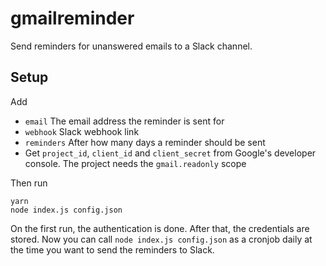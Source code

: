 # gmailreminder

Send reminders for unanswered emails to a Slack channel.

## Setup

Add

- `email` The email address the reminder is sent for
- `webhook` Slack webhook link
- `reminders` After how many days a reminder should be sent
- Get `project_id`, `client_id` and `client_secret` from Google's developer console. The project needs the `gmail.readonly` scope

Then run

```
yarn
node index.js config.json
```

On the first run, the authentication is done. After that, the credentials are stored.
Now you can call `node index.js config.json` as a cronjob daily at the time you want to send the reminders to Slack.
